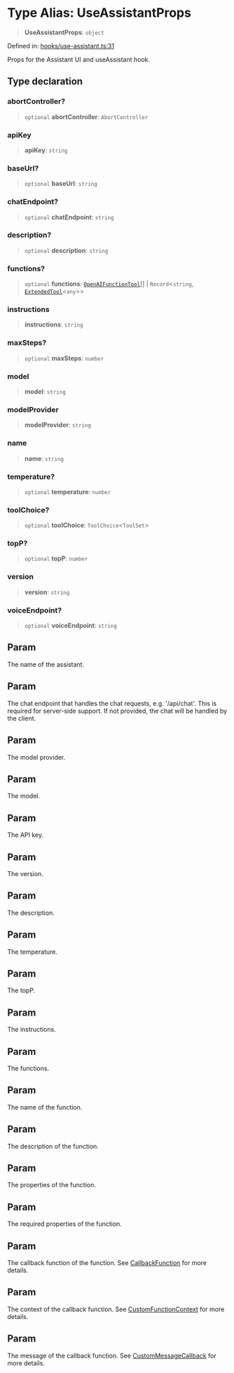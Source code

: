 # Type Alias: UseAssistantProps

> **UseAssistantProps**: `object`

Defined in: [hooks/use-assistant.ts:31](https://github.com/GeoDaCenter/openassistant/blob/1b6e044b8153114911daa09cb063c51a2d620732/packages/core/src/hooks/use-assistant.ts#L31)

Props for the Assistant UI and useAssistant hook.

## Type declaration

### abortController?

> `optional` **abortController**: `AbortController`

### apiKey

> **apiKey**: `string`

### baseUrl?

> `optional` **baseUrl**: `string`

### chatEndpoint?

> `optional` **chatEndpoint**: `string`

### description?

> `optional` **description**: `string`

### functions?

> `optional` **functions**: [`OpenAIFunctionTool`](OpenAIFunctionTool.md)[] \| `Record`\<`string`, [`ExtendedTool`](ExtendedTool.md)\<`any`\>\>

### instructions

> **instructions**: `string`

### maxSteps?

> `optional` **maxSteps**: `number`

### model

> **model**: `string`

### modelProvider

> **modelProvider**: `string`

### name

> **name**: `string`

### temperature?

> `optional` **temperature**: `number`

### toolChoice?

> `optional` **toolChoice**: `ToolChoice`\<`ToolSet`\>

### topP?

> `optional` **topP**: `number`

### version

> **version**: `string`

### voiceEndpoint?

> `optional` **voiceEndpoint**: `string`

## Param

The name of the assistant.

## Param

The chat endpoint that handles the chat requests, e.g. '/api/chat'. This is required for server-side support. If not provided, the chat will be handled by the client.

## Param

The model provider.

## Param

The model.

## Param

The API key.

## Param

The version.

## Param

The description.

## Param

The temperature.

## Param

The topP.

## Param

The instructions.

## Param

The functions.

## Param

The name of the function.

## Param

The description of the function.

## Param

The properties of the function.

## Param

The required properties of the function.

## Param

The callback function of the function. See [CallbackFunction](CallbackFunction.md) for more details.

## Param

The context of the callback function. See [CustomFunctionContext](CustomFunctionContext.md) for more details.

## Param

The message of the callback function. See [CustomMessageCallback](CustomMessageCallback.md) for more details.

